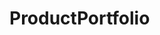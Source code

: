 # ProductPortfolio   

<script src="https://unpkg.com/@stoplight/elements/web-components.min.js"></script>
<link rel="stylesheet" href="https://unpkg.com/@stoplight/elements/styles.min.css">

<elements-api
  apiDescriptionUrl="ProductPortfolio.yaml"
  layout="sidebar"
  router="hash"
  hideTryIt="false"
  hideSchemas="false"
  hideInternal="false"
/>